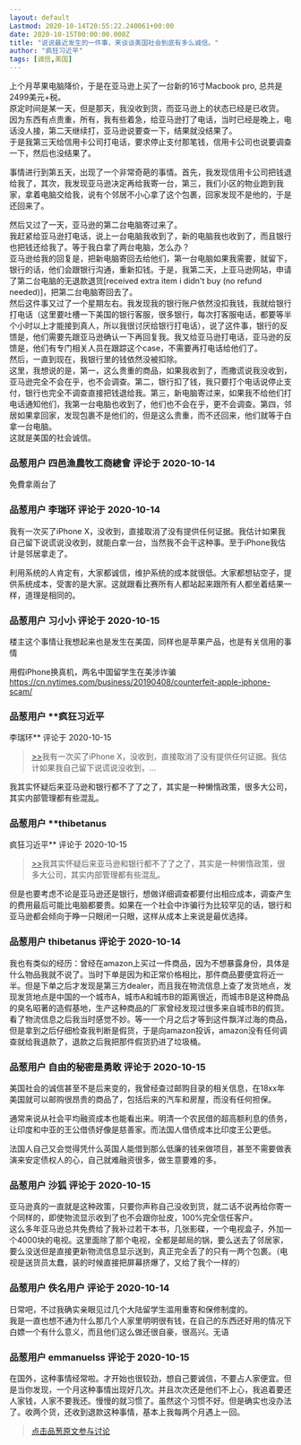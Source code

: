 ```yaml
---
layout: default
Lastmod: 2020-10-14T20:55:22.240061+00:00
date: 2020-10-15T00:00:00.000Z
title: "说说最近发生的一件事，来谈谈美国社会到底有多么诚信。"
author: "疯狂习近平"
tags: [诚信,美国]
---
```


上个月苹果电脑降价，于是在亚马逊上买了一台新的16寸Macbook pro, 总共是2499美元+税。  
原定时间是某一天，但是那天，我没收到货，而亚马逊上的状态已经是已收货。  
因为东西有点贵重，所有，我有些着急，给亚马逊打了电话，当时已经是晚上，电话没人接，第二天继续打，亚马逊说要查一下，结果就没结果了。  
于是我第三天给信用卡公司打电话，要求停止支付那笔钱，信用卡公司也说要调查一下，然后也没结果了。  
  
事情进行到第五天，出现了一个非常奇葩的事情。首先，我发现信用卡公司把钱退给我了，其次，我发现亚马逊决定再给我寄一台，第三，我们小区的物业跑到我家，拿着电脑交给我，说有个邻居不小心拿了这个包裹，回家发现不是他的，于是还回来了。  
  
然后又过了一天，亚马逊的第二台电脑寄过来了。  
我赶紧给亚马逊打电话，说上一台电脑我收到了，新的电脑我也收到了，而且银行也把钱还给我了。等于我白拿了两台电脑，怎么办？  
亚马逊给我的回复是，把新电脑寄回去给他们，第一台电脑如果我需要，就留下，银行的话，他们会跟银行沟通，重新扣钱。于是，我第二天，上亚马逊网站，申请了第二台电脑的无退款退货\[received extra item i didn't buy (no refund needed)\]，把第二台电脑寄回去了。  
然后这件事又过了一个星期左右。我发现我的银行账户依然没扣我钱，我就给银行打电话（这里要吐槽一下美国的银行客服，很多银行，每次打客服电话，都要等半个小时以上才能接到真人，所以我很讨厌给银行打电话），说了这件事，银行的反馈是，他们需要先跟亚马逊确认一下再回复我。我又给亚马逊打电话，亚马逊的反馈是，他们有专门相关人员在跟踪这个case，不需要再打电话给他们了。  
然后，一直到现在，我银行里的钱依然没被扣除。  
这里，我想说的是，第一，这么贵重的商品，如果我收到了，而撒谎说我没收到，亚马逊完全不会在乎，也不会调查。第二，银行扣了钱，我只要打个电话说停止支付，银行也完全不调查直接把钱退给我。第三，新电脑寄过来，如果我不给他们打电话通知他们，我第一台电脑也收到了，他们也不会在乎，更不会调查。第四，邻居如果拿回家，发现包裹不是他们的，但是这么贵重，而不还回来，他们就等于白拿一台电脑。  
这就是美国的社会诚信。

            
### 品葱用户 **四邑漁農牧工商總會** 评论于 2020-10-14
        
免費拿兩台了
        


            
### 品葱用户 **李瑞环** 评论于 2020-10-14
        
我有一次买了iPhone X，没收到，直接取消了没有提供任何证据。我估计如果我自己留下说谎说没收到，就能白拿一台，当然我不会干这种事。至于iPhone我估计是邻居拿走了。  
  
利用系统的人肯定有，大家都诚信，维护系统的成本就很低。大家都想钻空子，提供系统成本，受害的是大家。这就跟看比赛所有人都站起来跟所有人都坐着结果一样，道理是相同的。
        


            
### 品葱用户 **习小小** 评论于 2020-10-15
        
楼主这个事情让我想起来也是发生在美国，同样也是苹果产品，也是有关信用的事情  
  
用假iPhone换真机，两名中国留学生在美涉诈骗  
https://cn.nytimes.com/business/20190408/counterfeit-apple-iphone-scam/
        


            
### 品葱用户 **疯狂习近平 
李瑞环** 评论于 2020-10-15
        
> [\>>]( "/article/item_id-516634#")我有一次买了iPhone X，没收到，直接取消了没有提供任何证据。我估计如果我自己留下说谎说没收到，...

  
  
我其实怀疑后来亚马逊和银行都不了了之了，其实是一种懒惰政策，很多大公司，其实内部管理都有些混乱。
        


            
### 品葱用户 **thibetanus 
疯狂习近平** 评论于 2020-10-15
        
> [\>>]( "/article/item_id-516639#")我其实怀疑后来亚马逊和银行都不了了之了，其实是一种懒惰政策，很多大公司，其实内部管理都有些混乱。

  
但是也要考虑不论是亚马逊还是银行，想做详细调查都要付出相应成本，调查产生的费用最后可能比电脑都要贵。如果在一个社会中诈骗行为比较罕见的话，银行和亚马逊都会倾向于睁一只眼闭一只眼，这样从成本上来说是最优选择。
        


            
### 品葱用户 **thibetanus** 评论于 2020-10-14
        
我也有类似的经历：曾经在amazon上买过一件商品，因为不想暴露身份，具体是什么物品我就不说了。当时下单是因为和正常价格相比，那件商品要便宜将近一半。但是下单之后才发现是第三方dealer，而且我在物流信息上查了发货地点，发现发货地点是中国的一个城市A，城市A和城市B的距离很近，而城市B是这种商品的臭名昭著的造假基地，生产这种商品的厂家曾经发现过很多来自城市B的假货。看了物流信息之后我当时感觉不妙。等一一个月之后才等到这件飘洋过海的商品，但是拿到之后仔细检查我判断是假货，于是向amazon投诉，amazon没有任何调查就给我退款了，退款之后我把那件假货扔进了垃圾桶。
        


            
### 品葱用户 **自由的秘密是勇敢** 评论于 2020-10-15
        
美国社会的诚信甚至不是后来变的，我曾经查过邮购目录的相关信息，在18xx年美国就可以邮购很昂贵的商品了，包括后来的汽车和房屋，而没有任何担保。  
  
通常来说从社会平均融资成本也能看出来。明清一个农民借的超高额利息的债务，让印度和中亚的王公借债好像是慈善家。而法国人借债成本比印度王公更低。  
  
法国人自己又会觉得凭什么英国人能借到那么低廉的钱来做项目，甚至不需要做表演来安定债权人的心，自己就难融资很多，做生意要难的多。
        


            
### 品葱用户 **沙狐** 评论于 2020-10-15
        
亚马逊真的一直就是这种政策，只要你声称自己没收到货，就二话不说再给你寄一个同样的，即使物流显示收到了也不会跟你扯皮，100%完全信任客户。  
这么多年亚马逊总共免费给了我补过若干本书，几张影碟，一个电视盒子，外加一个4000块的电视。这里面除了那个电视，全都是邮局的锅，要么送去了邻居家，要么没送但是直接更新物流信息显示送到，真正完全丢了的只有一两个包裹。（电视是送货员太蠢，装的时候直接把屏幕挤爆了，又给了我个一样的）
        


            
### 品葱用户 **佚名用户** 评论于 2020-10-14
        
日常吧，不过我确实亲眼见过几个大陆留学生滥用重寄和保修制度的。  
我是一直也想不通为什么那几个人家里明明很有钱，在自己的东西还好用的情况下白嫖一个有什么意义，而且他们这么做还很自豪，很高兴。无语
        


            
### 品葱用户 **emmanuelss** 评论于 2020-10-15
        
在国外，这种事情经常啦。才开始也很较劲，想自己要诚信，不要占人家便宜。但是当你发现，一个月这种事情出现好几次。并且次次还是他们不上心，我追着要还人家钱，人家不要我还。慢慢的就习惯了。虽然这个习惯不好。但是确实也没办法了。收两个货，还收到退款这种事情，基本上我每两个月遇上一回。
        






> [点击品葱原文参与讨论](https://pincong.rocks/article/25071)

